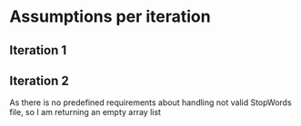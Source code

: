 # Assumptions per iteration

## Iteration 1
## Iteration 2
As there is no predefined requirements about handling not valid StopWords file, so I am returning an empty array list
